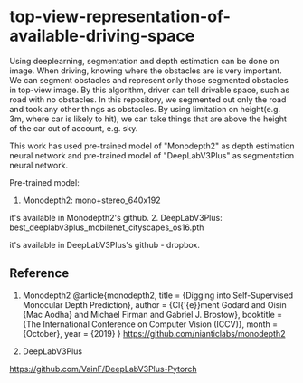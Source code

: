 # top-view-representation-of-available-driving-space

Using deeplearning, segmentation and depth estimation can be done on image. When driving, knowing where the obstacles are is very important. 
We can segment obstacles and represent only those segmented obstacles in top-view image. By this algorithm, driver can tell drivable space, such as road with no obstacles.
In this repository, we segmented out only the road and took any other things as obstacles. By using limitation on height(e.g. 3m, where car is likely to hit), we can take things that are above the height of the car out of account, e.g. sky.

This work has used pre-trained model of "Monodepth2" as depth estimation neural network and pre-trained model of "DeepLabV3Plus" as segmentation neural network.

Pre-trained model:

1. Monodepth2: mono+stereo_640x192

it's available in Monodepth2's github.
2. DeepLabV3Plus: best_deeplabv3plus_mobilenet_cityscapes_os16.pth

it's available in DeepLabV3Plus's github - dropbox.


## Reference
1. Monodepth2
@article{monodepth2,
  title     = {Digging into Self-Supervised Monocular Depth Prediction},
  author    = {Cl{\'{e}}ment Godard and
               Oisin {Mac Aodha} and
               Michael Firman and
               Gabriel J. Brostow},
  booktitle = {The International Conference on Computer Vision (ICCV)},
  month = {October},
year = {2019}
}
https://github.com/nianticlabs/monodepth2


2. DeepLabV3Plus

https://github.com/VainF/DeepLabV3Plus-Pytorch

